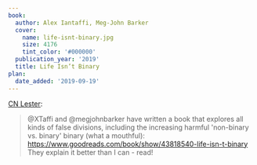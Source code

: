 ```yaml
---
book:
  author: Alex Iantaffi, Meg-John Barker
  cover:
    name: life-isnt-binary.jpg
    size: 4176
    tint_color: '#000000'
  publication_year: '2019'
  title: Life Isn’t Binary
plan:
  date_added: '2019-09-19'
---
```


[CN Lester](https://twitter.com/cnlester/status/1174652014590136320):

> @XTaffi and @megjohnbarker have written a book that explores all kinds of false divisions, including the increasing harmful 'non-binary vs. binary' binary (what a mouthful): <https://www.goodreads.com/book/show/43818540-life-isn-t-binary> They explain it better than I can - read!